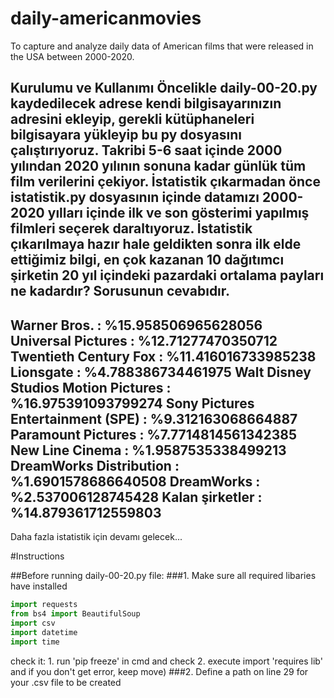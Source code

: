 # daily-americanmovies
To capture and analyze daily data of American films that were released in the USA between 2000-2020.

Kurulumu ve Kullanımı
Öncelikle daily-00-20.py kaydedilecek adrese kendi bilgisayarınızın adresini ekleyip, gerekli kütüphaneleri bilgisayara yükleyip bu py dosyasını çalıştırıyoruz. 
Takribi 5-6 saat içinde 2000 yılından 2020 yılının sonuna kadar günlük tüm film verilerini çekiyor.
İstatistik çıkarmadan önce istatistik.py dosyasının içinde datamızı 2000-2020 yılları içinde ilk ve son gösterimi yapılmış filmleri seçerek daraltıyoruz.
İstatistik çıkarılmaya hazır hale geldikten sonra ilk elde ettiğimiz bilgi, en çok kazanan 10 dağıtımcı şirketin 20 yıl içindeki pazardaki ortalama payları ne kadardır?
Sorusunun cevabıdır.
---
Warner Bros. : %15.958506965628056
Universal Pictures : %12.71277470350712
Twentieth Century Fox : %11.416016733985238
Lionsgate : %4.788386734461975
Walt Disney Studios Motion Pictures : %16.975391093799274
Sony Pictures Entertainment (SPE) : %9.312163068664887
Paramount Pictures : %7.7714814561342385
New Line Cinema : %1.9587535338499213
DreamWorks Distribution : %1.6901578686640508
DreamWorks : %2.537006128745428
Kalan şirketler : %14.879361712559803
---
Daha fazla istatistik için devamı gelecek...

#Instructions

##Before running daily-00-20.py file:
###1. Make sure all required libaries have installed
```python
import requests
from bs4 import BeautifulSoup
import csv
import datetime
import time
```
check it: 1. run 'pip freeze' in cmd and check 2. execute import 'requires lib' and if you don't get error, keep move)
###2. Define a path on line 29 for your .csv file to be created 
